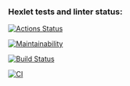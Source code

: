 ### Hexlet tests and linter status:
[![Actions Status](https://github.com/Trankvill/python-project-lvl1/workflows/hexlet-check/badge.svg)](https://github.com/Trankvill/python-project-lvl1/actions)

[![Maintainability](https://api.codeclimate.com/v1/badges/a99a88d28ad37a79dbf6/maintainability)](https://codeclimate.com/github/codeclimate/codeclimate/maintainability)

[![Build Status](https://app.travis-ci.com/Trankvill/python-project-lvl1.svg?branch=main)](https://app.travis-ci.com/Trankvill/python-project-lvl1)

[![CI](https://github.com/Trankvill/python-project-lvl1/actions/workflows/main.yml/badge.svg)](https://github.com/Trankvill/python-project-lvl1/actions/workflows/main.yml)
